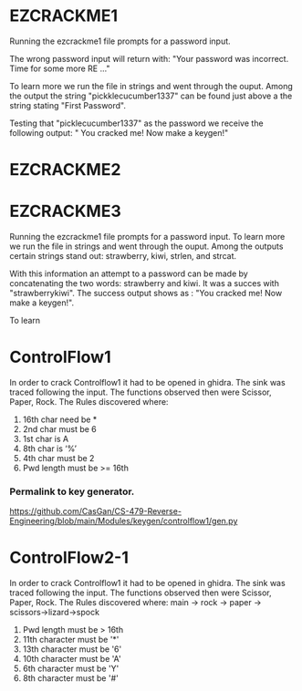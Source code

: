 # EZCRACKME1
Running the ezcrackme1 file prompts for a password input. 

The wrong password input will return with: 
  "Your password <pswd input> was incorrect. Time for some more RE ..."
  
To learn more we run the file in strings and went through the ouput. Among the output the string
  "pickklecucumber1337" can be found just above a the string stating "First Password". 
  
  Testing that "picklecucumber1337" as the password we receive the following output: 
  " You cracked me! Now make a keygen!"
  
# EZCRACKME2

# EZCRACKME3
  Running the ezcrackme1 file prompts for a password input.
  To learn more we run the file in strings and went through the ouput. Among the outputs certain strings stand out: strawberry, kiwi, strlen, and strcat. 
  
  With this information an attempt to a password can be made by concatenating the two words: strawberry and kiwi. 
  It was a succes with "strawberrykiwi". The success output shows as : 
    "You cracked me! Now make a keygen!".
  
  
  To learn 
  
# ControlFlow1
  In order to crack Controlflow1 it had to be opened in ghidra. The sink was traced following the input. The functions observed then were Scissor, Paper, Rock. The Rules discovered where: 
  1. 16th char need be * 
  2. 2nd char must be 6
  3. 1st char is A 
  4. 8th char is ‘%’
  5. 4th char must be 2
  6. Pwd length must be >= 16th 

  
  ### Permalink to key generator.
https://github.com/CasGan/CS-479-Reverse-Engineering/blob/main/Modules/keygen/controlflow1/gen.py
  
# ControlFlow2-1
   In order to crack Controlflow1 it had to be opened in ghidra. The sink was traced following the input. The functions observed then were Scissor, Paper, Rock. The Rules discovered where: 
  main -> rock -> paper -> scissors->lizard->spock
  1. Pwd length must be > 16th
  2. 11th character must be '*'
  3. 13th character must be '6'
  4. 10th character must be 'A'
  5. 6th character must be 'Y'
  6. 8th character must be '#' 
